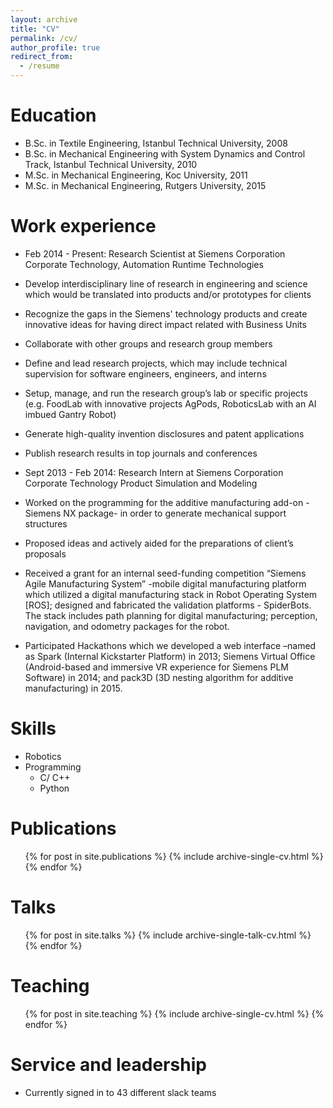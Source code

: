 ```yaml
---
layout: archive
title: "CV"
permalink: /cv/
author_profile: true
redirect_from:
  - /resume
---
```


Education
======
* B.Sc. in Textile Engineering, Istanbul Technical University, 2008
* B.Sc. in Mechanical Engineering with System Dynamics and Control Track, Istanbul Technical University, 2010
* M.Sc. in Mechanical Engineering, Koc University, 2011
* M.Sc. in Mechanical Engineering, Rutgers University, 2015

Work experience
======
* Feb 2014 - Present: Research Scientist at Siemens Corporation Corporate Technology, Automation Runtime Technologies
* Develop interdisciplinary line of research in engineering and science which would be translated into products and/or prototypes for clients
* Recognize the gaps in the Siemens' technology products and create innovative ideas for having direct impact related with Business Units
* Collaborate with other groups and research group members
* Define and lead research projects, which may include technical supervision for software engineers, engineers, and interns
* Setup, manage, and run the research group’s lab or specific projects (e.g. FoodLab with innovative projects AgPods, RoboticsLab with an AI imbued Gantry Robot)
* Generate high-quality invention disclosures and patent applications
* Publish research results in top journals and conferences

* Sept 2013 - Feb 2014: Research Intern at Siemens Corporation Corporate Technology Product Simulation and Modeling
* Worked on the programming for the additive manufacturing add-on -Siemens NX package- in order to generate mechanical support structures
* Proposed ideas and actively aided for the preparations of client’s proposals
* Received a grant for an internal seed-funding competition “Siemens Agile Manufacturing System” -mobile digital manufacturing platform which utilized a digital manufacturing stack in Robot Operating System [ROS]; designed and fabricated the validation platforms - SpiderBots. The stack includes path planning for digital manufacturing; perception, navigation, and odometry packages for the robot.
* Participated Hackathons which we developed a web interface –named as Spark (Internal Kickstarter Platform) in 2013; Siemens Virtual Office (Android-based and
immersive VR experience for Siemens PLM Software) in 2014; and pack3D (3D nesting algorithm for additive manufacturing) in 2015.
  
Skills
======
* Robotics
* Programming
  * C/ C++
  * Python

Publications
======
  <ul>{% for post in site.publications %}
    {% include archive-single-cv.html %}
  {% endfor %}</ul>
  
Talks
======
  <ul>{% for post in site.talks %}
    {% include archive-single-talk-cv.html %}
  {% endfor %}</ul>
  
Teaching
======
  <ul>{% for post in site.teaching %}
    {% include archive-single-cv.html %}
  {% endfor %}</ul>
  
Service and leadership
======
* Currently signed in to 43 different slack teams
